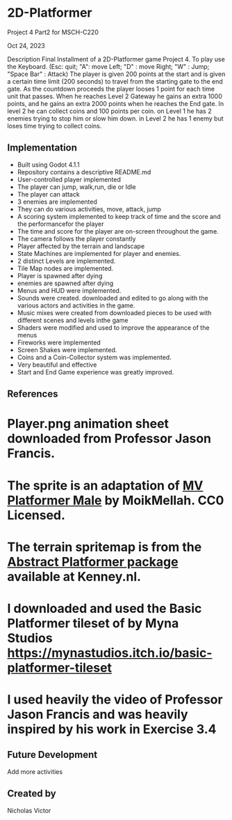 # 2D-Platformer
Project 4 Part2 for MSCH-C220

Oct 24, 2023

Description
Final Installment of a 2D-Platformer game Project 4. To play use the Keyboard. (Esc: quit; "A": move Left; "D" : move Right; "W" : Jump; "Space Bar" : Attack) 
The player is given 200 points at the start and is given a certain time limit (200 seconds) to travel from the starting gate to the end gate.  As the countdown proceeds the player looses 1 point for each time unit that passes.
When he reaches Level 2 Gateway he gains an extra 1000 points, and he gains an extra 2000 points when he reaches the End  gate. In level 2 he can collect coins and 100 points per coin. on Level 1 he has 2 enemies trying to stop him or slow him down. in Level 2 he has 1 enemy but loses time trying to collect coins.

## Implementation
* Built using Godot 4.1.1
* Repository contains a descriptive README.md
* User-controlled player implemented
* The player can jump, walk,run, die or Idle
* The player can attack
* 3 enemies are implemented
* They can do various activities, move, attack, jump
* A scoring system implemented to keep track of time and the score and the performancefor the player
* The time and score for the player are on-screen throughout the game.
* The camera follows the player constantly
* Player affected by the terrain and landscape
* State Machines are implemented for player and enemies.
* 2 distinct Levels are implemented.
* Tile Map nodes are implemented.
* Player is spawned after dying
* enemies are spawned after dying
* Menus and HUD were implemented.
* Sounds were created. downloaded and edited to go along with the various actors and activities in the game.
* Music mixes were created from downloaded pieces to be used with different scenes and levels inthe game
* Shaders were modified and used to improve  the appearance of the menus
* Fireworks were implemented
* Screen Shakes were implemented.
* Coins and a Coin-Collector system was implemented.
* Very beautiful and effective
* Start and End Game experience was greatly improved.

## References
# Player.png animation sheet downloaded from Professor Jason Francis.
# The sprite is an adaptation of [MV Platformer Male](https://opengameart.org/content/mv-platformer-male-32x64) by MoikMellah. CC0 Licensed.
# The terrain spritemap is from the [Abstract Platformer package](https://kenney.nl/assets/abstract-platformer) available at Kenney.nl.
#  I downloaded and used  the Basic Platformer tileset of  by Myna Studios https://mynastudios.itch.io/basic-platformer-tileset
# I used heavily the video of Professor Jason Francis and was heavily inspired by his work in Exercise 3.4

## Future Development
Add more activities

## Created by
Nicholas Victor
